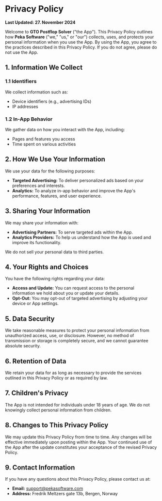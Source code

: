 # Privacy Policy

**Last Updated: 27. November 2024**

Welcome to **GTO Postflop Solver** ("the App"). This Privacy Policy outlines how **Peka Software** ("we," "us," or "our") collects, uses, and protects your personal information when you use the App. By using the App, you agree to the practices described in this Privacy Policy. If you do not agree, please do not use the App.

## 1. Information We Collect

### 1.1 Identifiers

We collect information such as:

- Device identifiers (e.g., advertising IDs)
- IP addresses

### 1.2 In-App Behavior

We gather data on how you interact with the App, including:

- Pages and features you access
- Time spent on various activities

## 2. How We Use Your Information

We use your data for the following purposes:

- **Targeted Advertising:** To deliver personalized ads based on your preferences and interests.
- **Analytics:** To analyze in-app behavior and improve the App's performance, features, and user experience.

## 3. Sharing Your Information

We may share your information with:

- **Advertising Partners:** To serve targeted ads within the App.
- **Analytics Providers:** To help us understand how the App is used and improve its functionality.

We do not sell your personal data to third parties.

## 4. Your Rights and Choices

You have the following rights regarding your data:

- **Access and Update:** You can request access to the personal information we hold about you or update your details.
- **Opt-Out:** You may opt-out of targeted advertising by adjusting your device or App settings.

## 5. Data Security

We take reasonable measures to protect your personal information from unauthorized access, use, or disclosure. However, no method of transmission or storage is completely secure, and we cannot guarantee absolute security.

## 6. Retention of Data

We retain your data for as long as necessary to provide the services outlined in this Privacy Policy or as required by law.

## 7. Children's Privacy

The App is not intended for individuals under 18 years of age. We do not knowingly collect personal information from children.

## 8. Changes to This Privacy Policy

We may update this Privacy Policy from time to time. Any changes will be effective immediately upon posting within the App. Your continued use of the App after the update constitutes your acceptance of the revised Privacy Policy.

## 9. Contact Information

If you have any questions about this Privacy Policy, please contact us at:

- **Email:** [support@pekasoftware.com](mailto:support@pekasoftware.com)
- **Address:** Fredrik Meltzers gate 13b, Bergen, Norway
